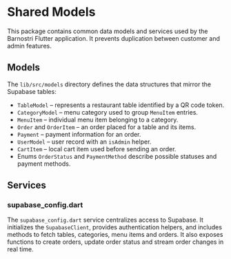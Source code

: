 # Shared Models

This package contains common data models and services used by the Barnostri Flutter application. It prevents duplication between customer and admin features.

## Models

The `lib/src/models` directory defines the data structures that mirror the Supabase tables:

- `TableModel` – represents a restaurant table identified by a QR code token.
- `CategoryModel` – menu category used to group `MenuItem` entries.
- `MenuItem` – individual menu item belonging to a category.
- `Order` and `OrderItem` – an order placed for a table and its items.
- `Payment` – payment information for an order.
- `UserModel` – user record with an `isAdmin` helper.
- `CartItem` – local cart item used before sending an order.
- Enums `OrderStatus` and `PaymentMethod` describe possible statuses and payment methods.

## Services

### supabase_config.dart

The `supabase_config.dart` service centralizes access to Supabase. It initializes the `SupabaseClient`, provides authentication helpers, and includes methods to fetch tables, categories, menu items and orders. It also exposes functions to create orders, update order status and stream order changes in real time.
